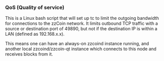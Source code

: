 ### QoS (Quality of service) ###

This is a Linux bash script that will set up tc to limit the outgoing bandwidth for connections to the zzCoin network. It limits outbound TCP traffic with a source or destination port of 49890, but not if the destination IP is within a LAN (defined as 192.168.x.x).

This means one can have an always-on zzcoind instance running, and another local zzcoind/zzcoin-qt instance which connects to this node and receives blocks from it.
